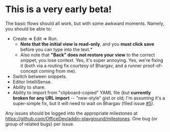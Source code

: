 # This is a very early beta!

The basic flows should all work, but with some awkward moments.  Namely, you should be able to:
* Create => Edit => Run.
  * **Note that the initial view is read-only**, and you **must click save** before you can type into the text.*
  * Also note that **"Back" does not restore your view** to the correct snippet, you lose context.  Yes, it's super annoying.  Yes, we're fixing it (both via a routing fix courtesy of Bhargav, and a runner proof-of-concept coming from me).
* Switch between snippets.
* Editor IntelliSense.
* Ability to share.
* Ability to import from "clipboard-copied" YAML file (but **currently broken for any URL import** -- "new-style" gist or old; I'm assuming it's a super-simple fix, but it will need to wait on Bhargav (filed issue [#5](https://github.com/OfficeDev/addin-playground/issues/5)).

Any issues should be logged into the appropriate milestones at <https://github.com/OfficeDev/addin-playground/milestones>.  One bug (or group of related bugs) per issue.
